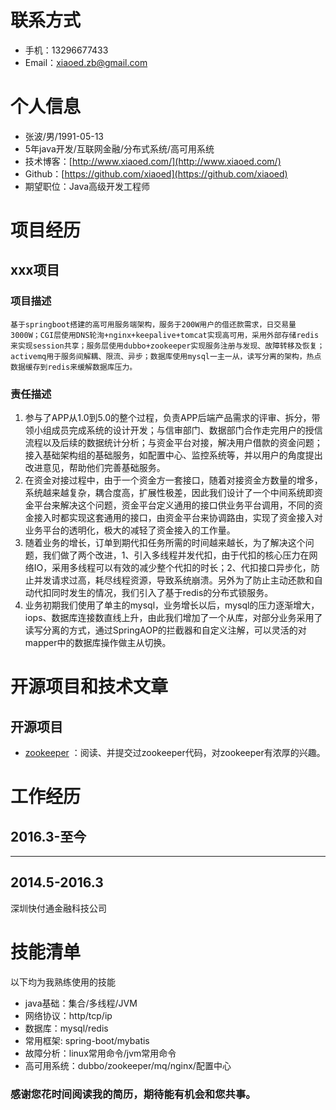 # 联系方式

- 手机：13296677433
- Email：xiaoed.zb@gmail.com

# 个人信息

 - 张波/男/1991-05-13
 - 5年java开发/互联网金融/分布式系统/高可用系统
 - 技术博客：[http://www.xiaoed.com/](http://www.xiaoed.com/) 
 - Github：[https://github.com/xiaoed](https://github.com/xiaoed)
 - 期望职位：Java高级开发工程师
 

# 项目经历

## xxx项目

### 项目描述

    基于springboot搭建的高可用服务端架构，服务于200W用户的借还款需求，日交易量3000W；CGI层使用DNS轮洵+nginx+keepalive+tomcat实现高可用，采用外部存储redis来实现session共享；服务层使用dubbo+zookeeper实现服务注册与发现、故障转移及恢复；activemq用于服务间解耦、限流、异步；数据库使用mysql一主一从，读写分离的架构，热点数据缓存到redis来缓解数据库压力。

### 责任描述

1. 参与了APP从1.0到5.0的整个过程，负责APP后端产品需求的评审、拆分，带领小组成员完成系统的设计开发；与信审部门、数据部门合作走完用户的授信流程以及后续的数据统计分析；与资金平台对接，解决用户借款的资金问题；接入基础架构组的基础服务，如配置中心、监控系统等，并以用户的角度提出改进意见，帮助他们完善基础服务。
2. 在资金对接过程中，由于一个资金方一套接口，随着对接资金方数量的增多，系统越来越复杂，耦合度高，扩展性极差，因此我们设计了一个中间系统即资金平台来解决这个问题，资金平台定义通用的接口供业务平台调用，不同的资金接入时都实现这套通用的接口，由资金平台来协调路由，实现了资金接入对业务平台的透明化，极大的减轻了资金接入的工作量。
3. 随着业务的增长，订单到期代扣任务所需的时间越来越长，为了解决这个问题，我们做了两个改进，1、引入多线程并发代扣，由于代扣的核心压力在网络IO，采用多线程可以有效的减少整个代扣的时长；2、代扣接口异步化，防止并发请求过高，耗尽线程资源，导致系统崩溃。另外为了防止主动还款和自动代扣同时发生的情况，我们引入了基于redis的分布式锁服务。
4. 业务初期我们使用了单主的mysql，业务增长以后，mysql的压力逐渐增大，iops、数据库连接数直线上升，由此我们增加了一个从库，对部分业务采用了读写分离的方式，通过SpringAOP的拦截器和自定义注解，可以灵活的对mapper中的数据库操作做主从切换。 


# 开源项目和技术文章

## 开源项目

- [zookeeper](https://github.com/apache/zookeeper) ：阅读、并提交过zookeeper代码，对zookeeper有浓厚的兴趣。


# 工作经历

## 2016.3-至今
******

## 2014.5-2016.3
深圳快付通金融科技公司
 
 
# 技能清单

以下均为我熟练使用的技能

- java基础：集合/多线程/JVM
- 网络协议：http/tcp/ip
- 数据库：mysql/redis
- 常用框架: spring-boot/mybatis
- 故障分析：linux常用命令/jvm常用命令
- 高可用系统：dubbo/zookeeper/mq/nginx/配置中心


### 感谢您花时间阅读我的简历，期待能有机会和您共事。
